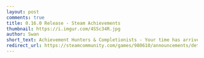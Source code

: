 ```yaml
---
layout: post
comments: true
title: 0.16.0 Release - Steam Achievements
thumbnail: https://i.imgur.com/4SSc34R.jpg
author: Swan
short_text: Achievement Hunters & Completionists - Your time has arrived! We've just released version 0.16.0 of Quaver, which brings to you our new achievement system. We've introduced over 30 achievements to unlock ranging from a variety of difficulties...
redirect_url: https://steamcommunity.com/games/980610/announcements/detail/1595881200727431858
---
```


